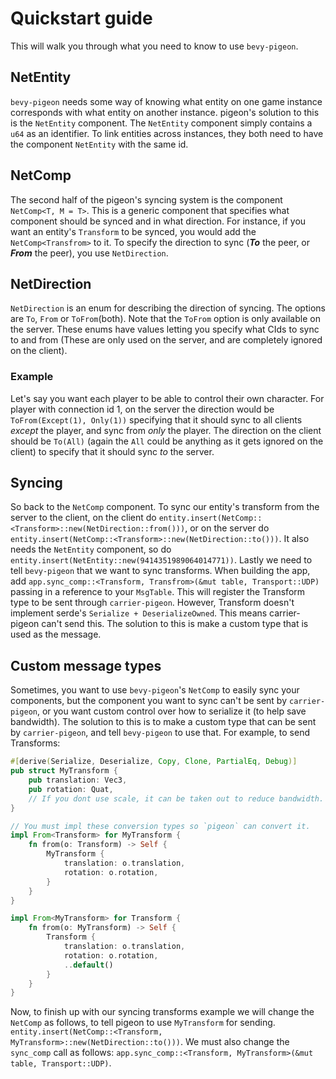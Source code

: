 # Quickstart guide

This will walk you through what you need to know to use `bevy-pigeon`.

## NetEntity

`bevy-pigeon` needs some way of knowing what entity on one game instance corresponds with what entity on another instance.
pigeon's solution to this is the `NetEntity` component. The `NetEntity` component simply contains a `u64` as an identifier.
To link entities across instances, they both need to have the component `NetEntity` with the same id.

## NetComp

The second half of the pigeon's syncing system is the component `NetComp<T, M = T>`. This is a generic component that specifies
what component should be synced and in what direction. For instance, if you want an entity's `Transform` to be synced, you
would add the `NetComp<Transfrom>` to it. To specify the direction to sync (***To*** the peer, or ***From*** the peer),
you use `NetDirection`.

## NetDirection

`NetDirection` is an enum for describing the direction of syncing. The options are `To`, `From` or `ToFrom`(both).
Note that the `ToFrom` option is only available on the server. These enums have values letting you specify what CIds to
sync to and from (These are only used on the server, and are completely ignored on the client).

### Example

Let's say you want each player to be able to control their own character. For player with connection id 1, on the server
the direction would be `ToFrom(Except(1), Only(1))` specifying that it should sync to all clients *except* the player, and sync
from *only* the player. The direction on the client should be `To(All)` (again the `All` could be anything as it gets ignored
on the client) to specify that it should sync *to* the server.

## Syncing

So back to the `NetComp` component. To sync our entity's transform from the server to the client, on the client do
`entity.insert(NetComp::<Transform>::new(NetDirection::from()))`, or on the server do
`entity.insert(NetComp::<Transform>::new(NetDirection::to()))`. It also needs the `NetEntity` component, so do
`entity.insert(NetEntity::new(9414351989064014771))`. Lastly we need to tell `bevy-pigeon` that we want to sync transforms.
When building the app, add `app.sync_comp::<Transform, Transfrom>(&mut table, Transport::UDP)` passing
in a reference to your `MsgTable`. This will register the Transform type to be sent through `carrier-pigeon`.
However, Transform doesn't implement serde's `Serialize + DeserializeOwned`. This means carrier-pigeon can't send
this. The solution to this is make a custom type that is used as the message.

## Custom message types

Sometimes, you want to use `bevy-pigeon`'s `NetComp` to easily sync your components, but the component you want
to sync can't be sent by `carrier-pigeon`, or you want custom control over how to serialize it (to help save bandwidth).
The solution to this is to make a custom type that can be sent by `carrier-pigeon`, and tell `bevy-pigeon` to use that.
For example, to send Transforms:
```rust
#[derive(Serialize, Deserialize, Copy, Clone, PartialEq, Debug)]
pub struct MyTransform {
    pub translation: Vec3,
    pub rotation: Quat,
    // If you dont use scale, it can be taken out to reduce bandwidth.
}

// You must impl these conversion types so `pigeon` can convert it.
impl From<Transform> for MyTransform {
    fn from(o: Transform) -> Self {
        MyTransform {
            translation: o.translation,
            rotation: o.rotation,
        }
    }
}

impl From<MyTransform> for Transform {
    fn from(o: MyTransform) -> Self {
        Transform {
            translation: o.translation,
            rotation: o.rotation,
            ..default()
        }
    }
}
```
Now, to finish up with our syncing transforms example we will change the `NetComp` as follows, to tell pigeon to use
`MyTransform` for sending. `entity.insert(NetComp::<Transform, MyTransform>::new(NetDirection::to()))`. We must also
change the `sync_comp` call as follows: `app.sync_comp::<Transform, MyTransform>(&mut table, Transport::UDP)`.
